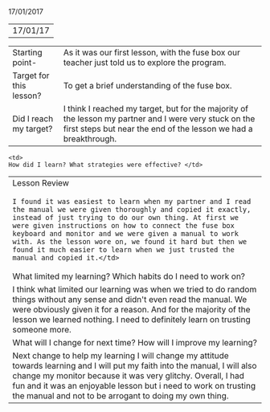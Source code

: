  
 
17/01/2017

<table>
  <tr>
    <td> 17/01/17</td>
  </tr>
</table>


<table>
  <tr>
    <td>  Starting point-</td>
    <td>  As it was our first lesson, with the fuse box our teacher just told us to explore the program.</td>
  </tr>
  <tr>
    <td>  Target for this lesson?</td>
    <td>
    To get a brief understanding of the fuse box.</td>
  </tr>
  <tr>
    <td>  Did I reach my target? 
</td>
    <td>
    I think I reached my target, but for the majority of the lesson my partner and I were very stuck on the first steps but near the end of the lesson we had a breakthrough.</td>
  </tr>
</table>


<table>
  <tr>
    <td>  Lesson Review</td>
  
    <td>  
    How did I learn? What strategies were effective? </td>
  </tr>
  <tr>
    <td>  
    
    I found it was easiest to learn when my partner and I read the manual we were given thoroughly and copied it exactly, instead of just trying to do our own thing. At first we were given instructions on how to connect the fuse box keyboard and monitor and we were given a manual to work with. As the lesson wore on, we found it hard but then we found it much easier to learn when we just trusted the manual and copied it.</td>
  </tr>
  <tr>
    <td>  What limited my learning? Which habits do I need to work on? </td>
  </tr>
  <tr>
    <td>  
    I think what limited our learning was when we tried to do random things without any sense and didn't even read the manual. We were obviously given it for a reason. And for the majority of the lesson we learned nothing. I need to definitely learn on trusting someone more.</td>
  </tr>
  <tr>
    <td>  What will I change for next time? How will I improve my learning?</td>
  </tr>
  <tr>
    <td>
    Next change to help my learning I will change my attitude towards learning and I will put my faith into the manual, I will also change my monitor because it was very glitchy. Overall, I had fun and it was an enjoyable lesson but i need to work on trusting the manual and not to be arrogant to doing my own thing.</td>
  </tr>
</table>


